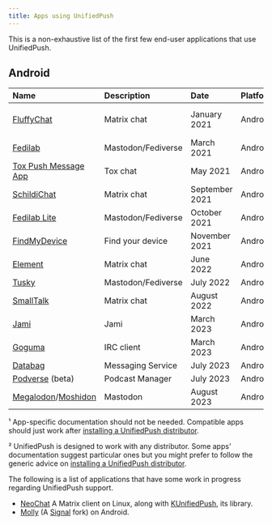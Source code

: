 ```yaml
---
title: Apps using UnifiedPush
---
```


This is a non-exhaustive list of the first few end-user applications that use UnifiedPush.

## Android

| Name                                                               | Description           | Date           | Platform | Since version                                                                       | Docs¹                                                                                                                      |
| :----------------------------------------------------------------- | :---                  | :------------- | :------- | :------------                                                                       | :---------------                                                                                                           |
| [FluffyChat](https://fluffychat.im/)                               | Matrix chat           | January 2021   | Android  | v0.26.1                                                                             | [FluffyChat push notifications](https://gitlab.com/famedly/fluffychat/-/wikis/Push-Notifications-without-Google-Services)² |
| [Fedilab](https://fedilab.app/)                                    | Mastodon/Fediverse | March 2021     | Android  | [v2.39.0](https://framagit.org/tom79/fedilab/-/releases/2.39.0)                     | [Fedilab push notifications](https://fedilab.app/wiki/features/push-notifications/)²                                       |
| [Tox Push Message App](https://github.com/zoff99/tox_push_msg_app) | Tox chat              | May 2021       | Android  | v1.0.3                                                                              | [generic](../distributors/)                                                                                                |
| [SchildiChat](https://github.com/SchildiChat/SchildiChat-android/) | Matrix chat           | September 2021 | Android  | v1.2.0.sc42                                                                         | [generic](../distributors/)                                                                                                |
| [Fedilab Lite](https://fedilab.app/)                               | Mastodon/Fediverse | October 2021   | Android  | [v2.39.0](https://framagit.org/tom79/fedilab/-/releases/2.39.0)                     | [Fedilab push notifications](https://fedilab.app/wiki/features/push-notifications/)²                                       |
| [FindMyDevice](https://gitlab.com/Nulide/findmydevice/)            | Find your device      | November 2021  | Android  | [v0.2.2](https://gitlab.com/Nulide/findmydevice/-/releases/v0.2.2)                  | [generic](../distributors/)                                                                                                |
| [Element](https://github.com/vector-im/element-android/)           | Matrix chat           | June 2022      | Android  | [v1.4.26](https://github.com/vector-im/element-android/releases/tag/v1.4.26)        | [generic](../distributors/)                                                                                                |
| [Tusky](https://tusky.app/)                                        | Mastodon/Fediverse | July 2022      | Android  | [v19.0](https://github.com/tuskyapp/Tusky/releases/tag/v19.0)                       | [generic](../distributors/)                                                                                                |
| [SmallTalk](https://github.com/ouchadam/small-talk)                | Matrix chat           | August 2022    | Android  | [v0.0.1-alpha04](https://github.com/ouchadam/small-talk/releases/tag/0.0.1-alpha04) | [generic](../distributors)                                                                                                 |
| [Jami](https://jami.net)                                           | Jami                      | March 2023 | Android  | v361 | [generic](../distributors)                                                                                                 |
| [Goguma](https://sr.ht/~emersion/goguma)                           | IRC client            | March 2023 | Android  | [v0.5.0](https://git.sr.ht/~emersion/goguma/refs/v0.5.0) | [generic](../distributors) |
| [Databag](https://github.com/balzack/databag)                      | Messaging Service     | July 2023  | Android  | v1.5.0 | [generic](../distributors) |
| [Podverse](https://github.com/podverse/podverse-rn) (beta)         | Podcast Manager       | July 2023  | Android  | v4.13.1 | [generic](../distributors) |
| [Megalodon](https://github.com/sk22/megalodon)/[Moshidon](https://github.com/LucasGGamerM/moshidon) | Mastodon  | August 2023 | Android | [v2.0.3+fork.98](https://github.com/sk22/megalodon/releases/tag/v2.0.3%2Bfork.98) | [generic](../distributors) |

¹ App-specific documentation should not be needed. Compatible apps should just work after [installing a UnifiedPush distributor](../distributors/).

² UnifiedPush is designed to work with any distributor. Some apps' documentation suggest particular ones but you might prefer to follow the generic advice on [installing a UnifiedPush distributor](../distributors/).

The following is a list of applications that have some work in progress regarding UnifiedPush support.

- [NeoChat](https://invent.kde.org/network/neochat/-/merge_requests/458) A Matrix client on Linux, along with [KUnifiedPush](https://invent.kde.org/libraries/kunifiedpush/), its library.
- [Molly](https://github.com/mollyim/mollyim-android) (A [Signal](https://signal.org/) fork) on Android.
